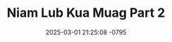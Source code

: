 ---
layout: movie-video-data
date: 2025-03-01 21:25:08 -0795
categories: movie

# Site Attributes
title: "Niam Lub Kua Muag Part 2"
permalink: "/movie/Niam_Lub_Kua_Muag_Part_2"

# Movie Attributes
synopsis: "Zaj dab neeg niam lub kua muag yog hais txog niam tau nyab los nyab tsis hlub niam vim yog tub ua tsis taus txiv. Yuav noj nceb yuav tsum taug cav yuav xav tau zoo neej yuav tsum xaiv neej xaiv tsav. Yog niam tau zoo nyab niam nyob tshav ntuj nrig. Yog niam tau phem nyab niam lub kua muag si. "
producer: "Keystar Production"
director: ""
writer: ""
video_link: "https://youtu.be/6l18LZ_wIJA?si=M0ZHNWEycCKZwOx5"
genre: "Drama"
year: "2005"
release_type: "VHS"
storage: "Center for Hmong Studies"
thumbnail: "/assets/images/movie_thumbnails/Niam Lub Kua Muag Part 2.jpeg"
publishing_company: "Keystar Production"

# Sequels + Parts
base_movie: "Niam Lub Kua Muag Part 1"
total_parts: 2
sequel: ""

# Movie Cast
cast:
- name: "Tsab Npis Thoj"
- name: "Mos Vaj"
- name: "Rwm Yaj"
- name: "Pov Thoj"
- name: "Maiv Yaj Muas"
- name: "Niam Txhiaj Mas Hawj"
- name: "Tsab Ham"
---